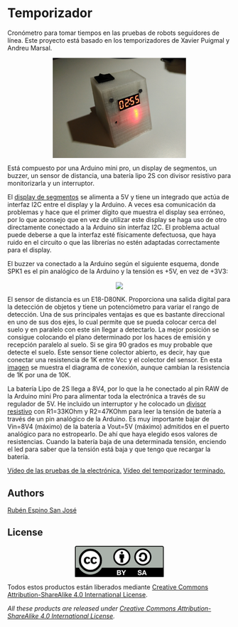 # Temporizador

Cronómetro para tomar tiempos en las pruebas de robots seguidores de línea.
Este proyecto está basado en los temporizadores de Xavier Puigmal y Andreu Marsal.

<p align="center">
<img src="images/IMG_20170706_131339.jpg" width="300" align = "center">
</p>

Está compuesto por una Arduino mini pro, un display de segmentos, un buzzer, un sensor de distancia, una batería lipo 2S con divisor resistivo para monitorizarla y un interruptor.

El [display de segmentos](http://www.prometec.net/display-con-interface/) se alimenta a 5V y tiene un integrado que actúa de interfaz I2C entre el display y la Arduino. A veces esa comunicación da problemas y hace que el primer dígito que muestra el display sea erróneo, por lo que aconsejo que en vez de utilizar este display se haga uso de otro directamente conectado a la Arduino sin interfaz I2C. El problema actual puede deberse a que la interfaz esté físicamente defectuosa, que haya ruido en el circuito o que las librerías no estén adaptadas correctamente para el display.

El buzzer va conectado a la Arduino según el siguiente esquema, donde SPK1 es el pin analógico de la Arduino y la tensión es +5V, en vez de +3V3:

<p align="center">
<img src="images/IMG_20170706_133400.jpg" width="300" align = "center">
</p>

El sensor de distancia es un E18-D80NK. Proporciona una salida digital para la detección de objetos y tiene un potenciómetro para variar el rango de detección. Una de sus principales ventajas es que es bastante direccional en uno de sus dos ejes, lo cual permite que se pueda colocar cerca del suelo y en paralelo con este sin llegar a detectarlo. La mejor posición se consigue colocando el plano determinado por los haces de emisión y recepción paralelo al suelo. Si se gira 90 grados es muy probable que detecte el suelo. Este sensor tiene colector abierto, es decir, hay que conectar una resistencia de 1K entre Vcc y el colector del sensor. En esta [imagen](https://www.robotics.org.za/image/catalog/11000_Sensors/IR_Sensor/E18-D80NK_04.jpg) se muestra el diagrama de conexión, aunque cambian la resistencia de 1K por una de 10K.

La batería Lipo de 2S llega a 8V4, por lo que la he conectado al pin RAW de la Arduino mini Pro para alimentar toda la electrónica a través de su regulador de 5V. He incluido un interruptor y he colocado un [divisor resistivo](https://upload.wikimedia.org/wikipedia/commons/d/db/Resistive_divider.png) con R1=33KOhm y R2=47KOhm para leer la tensión de batería a través de un pin analógico de la Arduino. Es muy importante bajar de Vin=8V4 (máximo) de la batería a Vout=5V (máximo) admitidos en el puerto analógico para no estropearlo. De ahí que haya elegido esos valores de resistencias. Cuando la batería baja de una determinada tensión, enciendo el led para saber que la tensión está baja y que tengo que recargar la batería.

[Vídeo de las pruebas de la electrónica.](https://youtu.be/k0APr93qXZY)
[Vídeo del temporizador terminado.](https://youtu.be/zVGfbdwtDH8)


## Authors

[Rubén Espino San José](https://github.com/Resaj)


## License

<p align="center">

<img src="license/by-sa.png" align = "center">

</p>



Todos estos productos están liberados mediante [Creative Commons Attribution-ShareAlike 4.0 International License](http://creativecommons.org/licenses/by-sa/4.0/).  

_All these products are released under [Creative Commons Attribution-ShareAlike 4.0 International License](http://creativecommons.org/licenses/by-sa/4.0/)._
